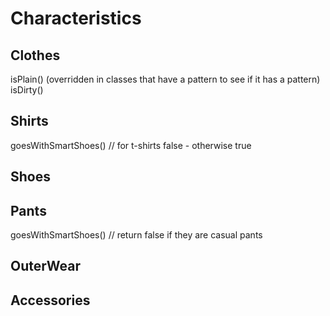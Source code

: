 # Characteristics

## Clothes

isPlain() (overridden in classes that have a pattern to see if it has a pattern)
isDirty()

## Shirts

goesWithSmartShoes() // for t-shirts false - otherwise true

## Shoes

## Pants

goesWithSmartShoes() // return false if they are casual pants

## OuterWear

## Accessories
